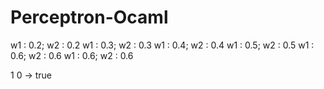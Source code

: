# Perceptron-Ocaml
<p>
w1 : 0.2; w2 : 0.2
w1 : 0.3; w2 : 0.3
w1 : 0.4; w2 : 0.4
w1 : 0.5; w2 : 0.5
w1 : 0.6; w2 : 0.6
w1 : 0.6; w2 : 0.6

1 0 -> true
</p>
